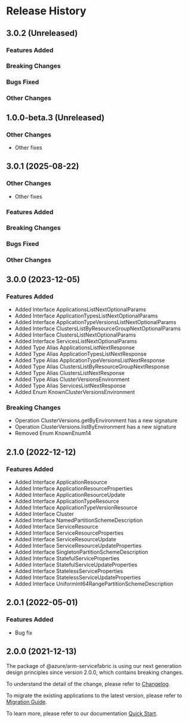 # Release History

## 3.0.2 (Unreleased)

### Features Added

### Breaking Changes

### Bugs Fixed

### Other Changes

## 1.0.0-beta.3 (Unreleased)

### Other Changes

  - Other fixes

## 3.0.1 (2025-08-22)

### Other Changes

- Other fixes


### Features Added

### Breaking Changes

### Bugs Fixed

### Other Changes

## 3.0.0 (2023-12-05)
    
### Features Added

  - Added Interface ApplicationsListNextOptionalParams
  - Added Interface ApplicationTypesListNextOptionalParams
  - Added Interface ApplicationTypeVersionsListNextOptionalParams
  - Added Interface ClustersListByResourceGroupNextOptionalParams
  - Added Interface ClustersListNextOptionalParams
  - Added Interface ServicesListNextOptionalParams
  - Added Type Alias ApplicationsListNextResponse
  - Added Type Alias ApplicationTypesListNextResponse
  - Added Type Alias ApplicationTypeVersionsListNextResponse
  - Added Type Alias ClustersListByResourceGroupNextResponse
  - Added Type Alias ClustersListNextResponse
  - Added Type Alias ClusterVersionsEnvironment
  - Added Type Alias ServicesListNextResponse
  - Added Enum KnownClusterVersionsEnvironment

### Breaking Changes

  - Operation ClusterVersions.getByEnvironment has a new signature
  - Operation ClusterVersions.listByEnvironment has a new signature
  - Removed Enum KnownEnum14
    
    
## 2.1.0 (2022-12-12)
    
### Features Added

  - Added Interface ApplicationResource
  - Added Interface ApplicationResourceProperties
  - Added Interface ApplicationResourceUpdate
  - Added Interface ApplicationTypeResource
  - Added Interface ApplicationTypeVersionResource
  - Added Interface Cluster
  - Added Interface NamedPartitionSchemeDescription
  - Added Interface ServiceResource
  - Added Interface ServiceResourceProperties
  - Added Interface ServiceResourceUpdate
  - Added Interface ServiceResourceUpdateProperties
  - Added Interface SingletonPartitionSchemeDescription
  - Added Interface StatefulServiceProperties
  - Added Interface StatefulServiceUpdateProperties
  - Added Interface StatelessServiceProperties
  - Added Interface StatelessServiceUpdateProperties
  - Added Interface UniformInt64RangePartitionSchemeDescription
    
## 2.0.1 (2022-05-01)

### Features Added

  - Bug fix


## 2.0.0 (2021-12-13)

The package of @azure/arm-servicefabric is using our next generation design principles since version 2.0.0, which contains breaking changes.

To understand the detail of the change, please refer to [Changelog](https://aka.ms/js-track2-changelog).

To migrate the existing applications to the latest version, please refer to [Migration Guide](https://aka.ms/js-track2-migration-guide).

To learn more, please refer to our documentation [Quick Start](https://aka.ms/azsdk/js/mgmt/quickstart).
